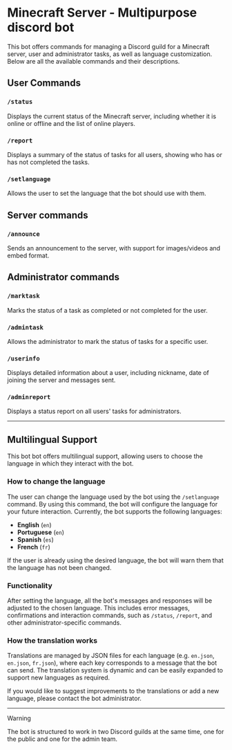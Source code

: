 # Minecraft Server - Multipurpose discord bot

This bot offers commands for managing a Discord guild for a Minecraft server, user and administrator tasks, as well as language customization. Below are all the available commands and their descriptions.

## User Commands

### `/status`
Displays the current status of the Minecraft server, including whether it is online or offline and the list of online players.

### `/report`
Displays a summary of the status of tasks for all users, showing who has or has not completed the tasks.

### `/setlanguage`
Allows the user to set the language that the bot should use with them.

## Server commands

### `/announce`
Sends an announcement to the server, with support for images/videos and embed format.

## Administrator commands

### `/marktask`
Marks the status of a task as completed or not completed for the user.

### `/admintask`
Allows the administrator to mark the status of tasks for a specific user.

### `/userinfo`
Displays detailed information about a user, including nickname, date of joining the server and messages sent.

### `/adminreport`
Displays a status report on all users' tasks for administrators.

---

## Multilingual Support

This bot bot offers multilingual support, allowing users to choose the language in which they interact with the bot.

### How to change the language

The user can change the language used by the bot using the `/setlanguage` command. By using this command, the bot will configure the language for your future interaction.
Currently, the bot supports the following languages:

- **English** (`en`)
- **Portuguese** (`en`)
- **Spanish** (`es`)
- **French** (`fr`)

If the user is already using the desired language, the bot will warn them that the language has not been changed.

### Functionality

After setting the language, all the bot's messages and responses will be adjusted to the chosen language. This includes error messages, confirmations and interaction commands, such as `/status`, `/report`, and other administrator-specific commands.

### How the translation works

Translations are managed by JSON files for each language (e.g. `en.json`, `en.json`, `fr.json`), where each key corresponds to a message that the bot can send. The translation system is dynamic and can be easily expanded to support new languages as required.

If you would like to suggest improvements to the translations or add a new language, please contact the bot administrator.

---

> [!WARNING]
> The bot is structured to work in two Discord guilds at the same time, one for the public and one for the admin team.
